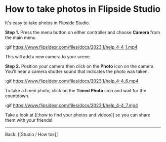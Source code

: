 # How to take photos in Flipside Studio

It's easy to take photos in Flipside Studio.

**Step 1.** Press the menu button on either controller and choose **Camera** from the main menu.

:gif https://www.flipsidexr.com/files/docs/2023.1/help_4-4_1.mp4

This will add a new camera to your scene.

**Step 2.** Position your camera then click on the **Photo** icon on the camera. You'll hear a camera shutter sound that indicates the photo was taken.

:gif https://www.flipsidexr.com/files/docs/2023.1/help_4-4_6.mp4

To take a timed photo, click on the **Timed Photo** icon and wait for the countdown.

:gif https://www.flipsidexr.com/files/docs/2023.1/help_4-4_7.mp4

Take a look at [[:how to find your photos and videos]] so you can share them with your friends!

---

Back: [[Studio / How tos]]
